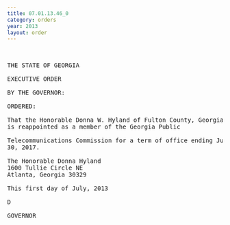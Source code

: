 ```yaml
---
title: 07.01.13.46_0
category: orders
year: 2013
layout: order
---
```


<pre> 

THE STATE OF GEORGIA

EXECUTIVE ORDER

BY THE GOVERNOR:

ORDERED:

That the Honorable Donna W. Hyland of Fulton County, Georgia,
is reappointed as a member of the Georgia Public

Telecommunications Commission for a term of office ending June
30, 2017.

The Honorable Donna Hyland
1600 Tullie Circle NE
Atlanta, Georgia 30329

This first day of July, 2013

D

GOVERNOR

</pre>
